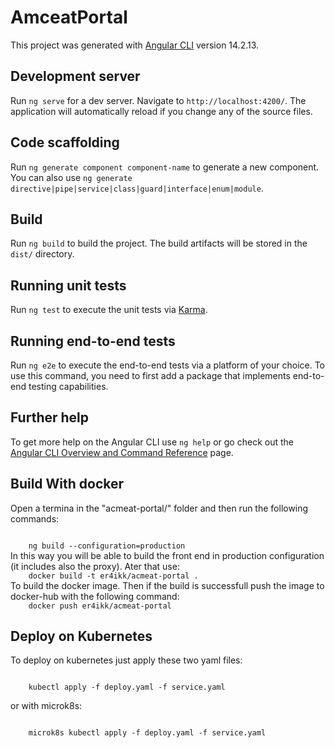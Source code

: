 # AmceatPortal

This project was generated with [Angular CLI](https://github.com/angular/angular-cli) version 14.2.13.

## Development server

Run `ng serve` for a dev server. Navigate to `http://localhost:4200/`. The application will automatically reload if you change any of the source files.

## Code scaffolding

Run `ng generate component component-name` to generate a new component. You can also use `ng generate directive|pipe|service|class|guard|interface|enum|module`.

## Build

Run `ng build` to build the project. The build artifacts will be stored in the `dist/` directory.

## Running unit tests

Run `ng test` to execute the unit tests via [Karma](https://karma-runner.github.io).

## Running end-to-end tests

Run `ng e2e` to execute the end-to-end tests via a platform of your choice. To use this command, you need to first add a package that implements end-to-end testing capabilities.

## Further help

To get more help on the Angular CLI use `ng help` or go check out the [Angular CLI Overview and Command Reference](https://angular.io/cli) page.

## Build With docker
Open a termina in the "acmeat-portal/" folder and then run the following commands:

<code>
    ng build --configuration=production
</code>
In this way you will be able to build the front end in production configuration (it includes also the proxy).
Ater that use:

<code>
    docker build -t er4ikk/acmeat-portal .
</code>
To build the docker image. Then if the build is successfull push the image to docker-hub with the following command:

<code>
    docker push er4ikk/acmeat-portal
</code>

## Deploy on Kubernetes
To deploy on kubernetes just apply these two yaml files:

<code>
    kubectl apply -f deploy.yaml -f service.yaml
</code>

or with microk8s:

<code>
    microk8s kubectl apply -f deploy.yaml -f service.yaml
</code>
